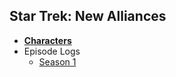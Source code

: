 ## Star Trek: New Alliances

- [**Characters**](./characters/)
- Episode Logs
    - [Season 1](./logs/s1/)